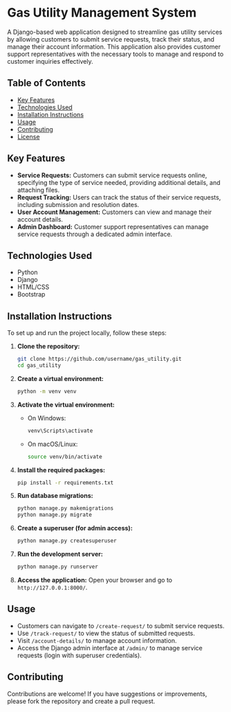 
# Gas Utility Management System

A Django-based web application designed to streamline gas utility services by allowing customers to submit service requests, track their status, and manage their account information. This application also provides customer support representatives with the necessary tools to manage and respond to customer inquiries effectively.

## Table of Contents
- [Key Features](#key-features)
- [Technologies Used](#technologies-used)
- [Installation Instructions](#installation-instructions)
- [Usage](#usage)
- [Contributing](#contributing)
- [License](#license)

## Key Features
- **Service Requests:** Customers can submit service requests online, specifying the type of service needed, providing additional details, and attaching files.
- **Request Tracking:** Users can track the status of their service requests, including submission and resolution dates.
- **User Account Management:** Customers can view and manage their account details.
- **Admin Dashboard:** Customer support representatives can manage service requests through a dedicated admin interface.

## Technologies Used
- Python
- Django
- HTML/CSS
- Bootstrap

## Installation Instructions
To set up and run the project locally, follow these steps:

1. **Clone the repository:**
   ```bash
   git clone https://github.com/username/gas_utility.git
   cd gas_utility
   ```

2. **Create a virtual environment:**
   ```bash
   python -m venv venv
   ```

3. **Activate the virtual environment:**
   - On Windows:
     ```bash
     venv\Scripts\activate
     ```
   - On macOS/Linux:
     ```bash
     source venv/bin/activate
     ```

4. **Install the required packages:**
   ```bash
   pip install -r requirements.txt
   ```

5. **Run database migrations:**
   ```bash
   python manage.py makemigrations
   python manage.py migrate
   ```

6. **Create a superuser (for admin access):**
   ```bash
   python manage.py createsuperuser
   ```

7. **Run the development server:**
   ```bash
   python manage.py runserver
   ```

8. **Access the application:**
   Open your browser and go to `http://127.0.0.1:8000/`.

## Usage
- Customers can navigate to `/create-request/` to submit service requests.
- Use `/track-request/` to view the status of submitted requests.
- Visit `/account-details/` to manage account information.
- Access the Django admin interface at `/admin/` to manage service requests (login with superuser credentials).

## Contributing
Contributions are welcome! If you have suggestions or improvements, please fork the repository and create a pull request.


